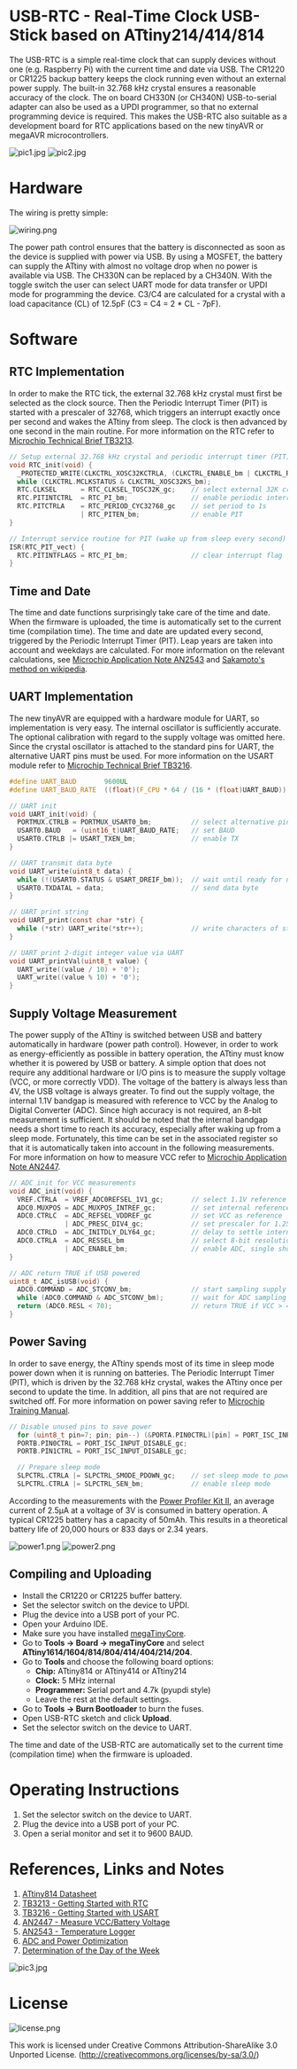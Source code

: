 # USB-RTC - Real-Time Clock USB-Stick based on ATtiny214/414/814
The USB-RTC is a simple real-time clock that can supply devices without one (e.g. Raspberry Pi) with the current time and date via USB. The CR1220 or CR1225 backup battery keeps the clock running even without an external power supply. The built-in 32.768 kHz crystal ensures a reasonable accuracy of the clock. The on board CH330N (or CH340N) USB-to-serial adapter can also be used as a UPDI programmer, so that no external programming device is required. This makes the USB-RTC also suitable as a development board for RTC applications based on the new tinyAVR or megaAVR microcontrollers.

![pic1.jpg](https://raw.githubusercontent.com/wagiminator/ATtiny814-USB-RTC/main/documentation/USB-RTC_pic1.jpg)
![pic2.jpg](https://raw.githubusercontent.com/wagiminator/ATtiny814-USB-RTC/main/documentation/USB-RTC_pic2.jpg)

# Hardware
The wiring is pretty simple:

![wiring.png](https://raw.githubusercontent.com/wagiminator/ATtiny814-USB-RTC/main/documentation/USB-RTC_wiring.png)

The power path control ensures that the battery is disconnected as soon as the device is supplied with power via USB. By using a MOSFET, the battery can supply the ATtiny with almost no voltage drop when no power is available via USB. The CH330N can be replaced by a CH340N. With the toggle switch the user can select UART mode for data transfer or UPDI mode for programming the device. C3/C4 are calculated for a crystal with a load capacitance (CL) of 12.5pF (C3 = C4 = 2 * CL - 7pF).

# Software
## RTC Implementation
In order to make the RTC tick, the external 32.768 kHz crystal must first be selected as the clock source. Then the Periodic Interrupt Timer (PIT) is started with a prescaler of 32768, which triggers an interrupt exactly once per second and wakes the ATtiny from sleep. The clock is then advanced by one second in the main routine. For more information on the RTC refer to [Microchip Technical Brief TB3213](https://ww1.microchip.com/downloads/en/Appnotes/TB3213-Getting-Started-with-RTC-DS90003213.pdf).

```c
// Setup external 32.768 kHz crystal and periodic interrupt timer (PIT)
void RTC_init(void) {
  _PROTECTED_WRITE(CLKCTRL_XOSC32KCTRLA, (CLKCTRL_ENABLE_bm | CLKCTRL_RUNSTDBY_bm));
  while (CLKCTRL.MCLKSTATUS & CLKCTRL_XOSC32KS_bm);
  RTC.CLKSEL      = RTC_CLKSEL_TOSC32K_gc;    // select external 32K crystal
  RTC.PITINTCTRL  = RTC_PI_bm;                // enable periodic interrupt
  RTC.PITCTRLA    = RTC_PERIOD_CYC32768_gc    // set period to 1s
                  | RTC_PITEN_bm;             // enable PIT
}

// Interrupt service routine for PIT (wake up from sleep every second)
ISR(RTC_PIT_vect) {
  RTC.PITINTFLAGS = RTC_PI_bm;                // clear interrupt flag
}
```

## Time and Date
The time and date functions surprisingly take care of the time and date. When the firmware is uploaded, the time is automatically set to the current time (compilation time). The time and date are updated every second, triggered by the Periodic Interrupt Timer (PIT). Leap years are taken into account and weekdays are calculated. For more information on the relevant calculations, see [Microchip Application Note AN2543](https://ww1.microchip.com/downloads/en/Appnotes/AN2543-Temperature-Logger-with-ATtiny817-and-SD-Card-v2-00002543C.pdf) and [Sakamoto's method on wikipedia](https://en.wikipedia.org/wiki/Determination_of_the_day_of_the_week#Sakamoto's_methods).

## UART Implementation
The new tinyAVR are equipped with a hardware module for UART, so implementation is very easy. The internal oscillator is sufficiently accurate. The optional calibration with regard to the supply voltage was omitted here. Since the crystal oscillator is attached to the standard pins for UART, the alternative UART pins must be used. For more information on the USART module refer to [Microchip Technical Brief TB3216](https://ww1.microchip.com/downloads/en/Appnotes/TB3216-Getting-Started-with-USART-DS90003216.pdf).

```c
#define UART_BAUD       9600UL
#define UART_BAUD_RATE  ((float)(F_CPU * 64 / (16 * (float)UART_BAUD)) + 0.5)

// UART init
void UART_init(void) {
  PORTMUX.CTRLB = PORTMUX_USART0_bm;          // select alternative pins for USART0
  USART0.BAUD   = (uint16_t)UART_BAUD_RATE;   // set BAUD
  USART0.CTRLB |= USART_TXEN_bm;              // enable TX
}

// UART transmit data byte
void UART_write(uint8_t data) {
  while (!(USART0.STATUS & USART_DREIF_bm));  // wait until ready for next data
  USART0.TXDATAL = data;                      // send data byte
}

// UART print string
void UART_print(const char *str) {
  while (*str) UART_write(*str++);            // write characters of string
}

// UART print 2-digit integer value via UART
void UART_printVal(uint8_t value) {
  UART_write((value / 10) + '0');
  UART_write((value % 10) + '0');
}
```

## Supply Voltage Measurement
The power supply of the ATtiny is switched between USB and battery automatically in hardware (power path control). However, in order to work as energy-efficiently as possible in battery operation, the ATtiny must know whether it is powered by USB or battery. A simple option that does not require any additional hardware or I/O pins is to measure the supply voltage (VCC, or more correctly VDD). The voltage of the battery is always less than 4V, the USB voltage is always greater. To find out the supply voltage, the internal 1.1V bandgap is measured with reference to VCC by the Analog to Digital Converter (ADC). Since high accuracy is not required, an 8-bit measurement is sufficient. It should be noted that the internal bandgap needs a short time to reach its accuracy, especially after waking up from a sleep mode. Fortunately, this time can be set in the associated register so that it is automatically taken into account in the following measurements. For more information on how to measure VCC refer to [Microchip Application Note AN2447](https://ww1.microchip.com/downloads/en/Appnotes/00002447A.pdf).

```c
// ADC init for VCC measurements
void ADC_init(void) {
  VREF.CTRLA  = VREF_ADC0REFSEL_1V1_gc;       // select 1.1V reference
  ADC0.MUXPOS = ADC_MUXPOS_INTREF_gc;         // set internal reference as ADC input
  ADC0.CTRLC  = ADC_REFSEL_VDDREF_gc          // set VCC as reference
              | ADC_PRESC_DIV4_gc;            // set prescaler for 1.25 MHz ADC clock
  ADC0.CTRLD  = ADC_INITDLY_DLY64_gc;         // delay to settle internal reference
  ADC0.CTRLA  = ADC_RESSEL_bm                 // select 8-bit resolution
              | ADC_ENABLE_bm;                // enable ADC, single shot
}

// ADC return TRUE if USB powered
uint8_t ADC_isUSB(void) {
  ADC0.COMMAND = ADC_STCONV_bm;               // start sampling supply voltage
  while (ADC0.COMMAND & ADC_STCONV_bm);       // wait for ADC sampling to complete
  return (ADC0.RESL < 70);                    // return TRUE if VCC > 4V (70 = 256 * 1.1V / 4V)
}
```

## Power Saving
In order to save energy, the ATtiny spends most of its time in sleep mode power down when it is running on batteries. The Periodic Interrupt Timer (PIT), which is driven by the 32.768 kHz crystal, wakes the ATtiny once per second to update the time. In addition, all pins that are not required are switched off. For more information on power saving refer to [Microchip Training Manual](https://ww1.microchip.com/downloads/en/DeviceDoc/ADC-Power-Optimization-with-tinyAVR-0-1-series-and-megaAVR-0-series.pdf).

```c
// Disable unused pins to save power
  for (uint8_t pin=7; pin; pin--) (&PORTA.PIN0CTRL)[pin] = PORT_ISC_INPUT_DISABLE_gc;
  PORTB.PIN0CTRL = PORT_ISC_INPUT_DISABLE_gc;
  PORTB.PIN1CTRL = PORT_ISC_INPUT_DISABLE_gc;

  // Prepare sleep mode
  SLPCTRL.CTRLA |= SLPCTRL_SMODE_PDOWN_gc;    // set sleep mode to power down
  SLPCTRL.CTRLA |= SLPCTRL_SEN_bm;            // enable sleep mode
```

According to the measurements with the [Power Profiler Kit II](https://www.nordicsemi.com/Products/Development-hardware/Power-Profiler-Kit-2), an average current of 2.5µA at a voltage of 3V is consumed in battery operation. A typical CR1225 battery has a capacity of 50mAh. This results in a theoretical battery life of 20,000 hours or 833 days or 2.34 years.

![power1.png](https://raw.githubusercontent.com/wagiminator/ATtiny814-USB-RTC/main/documentation/USB-RTC_power1.png)
![power2.png](https://raw.githubusercontent.com/wagiminator/ATtiny814-USB-RTC/main/documentation/USB-RTC_power2.png)

## Compiling and Uploading
- Install the CR1220 or CR1225 buffer battery.
- Set the selector switch on the device to UPDI. 
- Plug the device into a USB port of your PC.
- Open your Arduino IDE.
- Make sure you have installed [megaTinyCore](https://github.com/SpenceKonde/megaTinyCore).
- Go to **Tools -> Board -> megaTinyCore** and select **ATtiny1614/1604/814/804/414/404/214/204**.
- Go to **Tools** and choose the following board options:
  - **Chip:**           ATtiny814 or ATtiny414 or ATtiny214
  - **Clock:**          5 MHz internal
  - **Programmer:**     Serial port and 4.7k (pyupdi style)
  - Leave the rest at the default settings.
- Go to **Tools -> Burn Bootloader** to burn the fuses.
- Open USB-RTC sketch and click **Upload**.
- Set the selector switch on the device to UART.

The time and date of the USB-RTC are automatically set to the current time (compilation time) when the firmware is uploaded.

# Operating Instructions
1. Set the selector switch on the device to UART.
2. Plug the device into a USB port of your PC.
3. Open a serial monitor and set it to 9600 BAUD.

# References, Links and Notes
1. [ATtiny814 Datasheet](https://ww1.microchip.com/downloads/en/DeviceDoc/ATtiny417-814-816-817-DataSheet-DS40002288A.pdf)
2. [TB3213 - Getting Started with RTC](https://ww1.microchip.com/downloads/en/Appnotes/TB3213-Getting-Started-with-RTC-DS90003213.pdf)
3. [TB3216 - Getting Started with USART](https://ww1.microchip.com/downloads/en/Appnotes/TB3216-Getting-Started-with-USART-DS90003216.pdf)
4. [AN2447 - Measure VCC/Battery Voltage](https://ww1.microchip.com/downloads/en/Appnotes/00002447A.pdf)
5. [AN2543 - Temperature Logger](https://ww1.microchip.com/downloads/en/Appnotes/AN2543-Temperature-Logger-with-ATtiny817-and-SD-Card-v2-00002543C.pdf)
6. [ADC and Power Optimization](https://ww1.microchip.com/downloads/en/DeviceDoc/ADC-Power-Optimization-with-tinyAVR-0-1-series-and-megaAVR-0-series.pdf)
7. [Determination of the Day of the Week](https://en.wikipedia.org/wiki/Determination_of_the_day_of_the_week#Sakamoto's_methods)

![pic3.jpg](https://raw.githubusercontent.com/wagiminator/ATtiny814-USB-RTC/main/documentation/USB-RTC_pic3.jpg)

# License
![license.png](https://i.creativecommons.org/l/by-sa/3.0/88x31.png)

This work is licensed under Creative Commons Attribution-ShareAlike 3.0 Unported License. 
(http://creativecommons.org/licenses/by-sa/3.0/)
